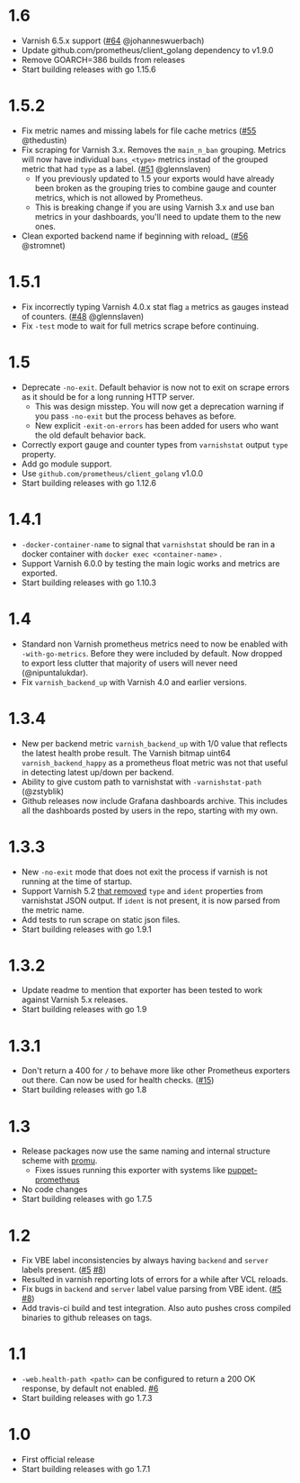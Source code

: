 # 1.6

- Varnish 6.5.x support ([#64](https://github.com/jonnenauha/prometheus_varnish_exporter/pull/64) @johanneswuerbach)
- Update github.com/prometheus/client_golang dependency to v1.9.0
- Remove GOARCH=386 builds from releases
- Start building releases with go 1.15.6

# 1.5.2

- Fix metric names and missing labels for file cache metrics ([#55](https://github.com/jonnenauha/prometheus_varnish_exporter/pull/55) @thedustin)
- Fix scraping for Varnish 3.x. Removes the `main_n_ban` grouping. Metrics will now have individual `bans_<type>` metrics instad of the grouped metric that had `type` as a label. ([#51](https://github.com/jonnenauha/prometheus_varnish_exporter/pull/51) @glennslaven)
  - If you previously updated to 1.5 your exports would have already been broken as the grouping tries to combine gauge and counter metrics, which is not allowed by Prometheus.
  - This is breaking change if you are using Varnish 3.x and use ban metrics in your dashboards, you'll need to update them to the new ones.
- Clean exported backend name if beginning with reload\_ ([#56](https://github.com/jonnenauha/prometheus_varnish_exporter/pull/56) @stromnet)

# 1.5.1

- Fix incorrectly typing Varnish 4.0.x stat flag `a` metrics as gauges instead of counters. ([#48](https://github.com/jonnenauha/prometheus_varnish_exporter/pull/48) @glennslaven)
- Fix `-test` mode to wait for full metrics scrape before continuing.

# 1.5

- Deprecate `-no-exit`. Default behavior is now not to exit on scrape errors as it should be for a long running HTTP server.
  - This was design misstep. You will now get a deprecation warning if you pass `-no-exit` but the process behaves as before.
  - New explicit `-exit-on-errors` has been added for users who want the old default behavior back.
- Correctly export gauge and counter types from `varnishstat` output `type` property.
- Add go module support.
- Use `github.com/prometheus/client_golang` v1.0.0
- Start building releases with go 1.12.6

# 1.4.1

- `-docker-container-name` to signal that `varnishstat` should be ran in a docker container with `docker exec <container-name>` .
- Support Varnish 6.0.0 by testing the main logic works and metrics are exported.
- Start building releases with go 1.10.3

# 1.4

- Standard non Varnish prometheus metrics need to now be enabled with `-with-go-metrics`. Before they were included by default. Now dropped to export less clutter that majority of users will never need (@nipuntalukdar).
- Fix `varnish_backend_up` with Varnish 4.0 and earlier versions.

# 1.3.4

- New per backend metric `varnish_backend_up` with 1/0 value that reflects the latest health probe result. The Varnish bitmap uint64 `varnish_backend_happy` as a prometheus float metric was not that useful in detecting latest up/down per backend.
- Ability to give custom path to varnishstat with `-varnishstat-path` (@zstyblik)
- Github releases now include Grafana dashboards archive. This includes all the dashboards posted by users in the repo, starting with my own.

# 1.3.3

- New `-no-exit` mode that does not exit the process if varnish is not running at the time of startup.
- Support Varnish 5.2 [that removed](http://varnish-cache.org/docs/5.2/whats-new/upgrading-5.2.html#other-changes) `type` and `ident` properties from varnishstat JSON output. If `ident` is not present, it is now parsed from the metric name.
- Add tests to run scrape on static json files.
- Start building releases with go 1.9.1

# 1.3.2

- Update readme to mention that exporter has been tested to work against Varnish 5.x releases.
- Start building releases with go 1.9

# 1.3.1

- Don't return a 400 for `/` to behave more like other Prometheus exporters out there. Can now be used for health checks. ([#15](https://github.com/jonnenauha/prometheus_varnish_exporter/pull/15))
- Start building releases with go 1.8

# 1.3

- Release packages now use the same naming and internal structure scheme with [promu](https://github.com/prometheus/promu).
  - Fixes issues running this exporter with systems like [puppet-prometheus](https://github.com/voxpupuli/puppet-prometheus)
- No code changes
- Start building releases with go 1.7.5

# 1.2

- Fix VBE label inconsistencies by always having `backend` and `server` labels present. ([#5](https://github.com/jonnenauha/prometheus_varnish_exporter/issues/5) [#8](https://github.com/jonnenauha/prometheus_varnish_exporter/issues/8))
- Resulted in varnish reporting lots of errors for a while after VCL reloads.
- Fix bugs in `backend` and `server` label value parsing from VBE ident. ([#5](https://github.com/jonnenauha/prometheus_varnish_exporter/issues/5) [#8](https://github.com/jonnenauha/prometheus_varnish_exporter/issues/8))
- Add travis-ci build and test integration. Also auto pushes cross compiled binaries to github releases on tags.

# 1.1

- `-web.health-path <path>` can be configured to return a 200 OK response, by default not enabled. [#6](https://github.com/jonnenauha/prometheus_varnish_exporter/pull/6)
- Start building releases with go 1.7.3

# 1.0

- First official release
- Start building releases with go 1.7.1
